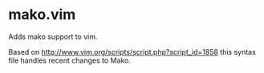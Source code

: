 mako.vim
========

Adds mako support to vim. 

Based on http://www.vim.org/scripts/script.php?script_id=1858 this syntax file
handles recent changes to Mako.
